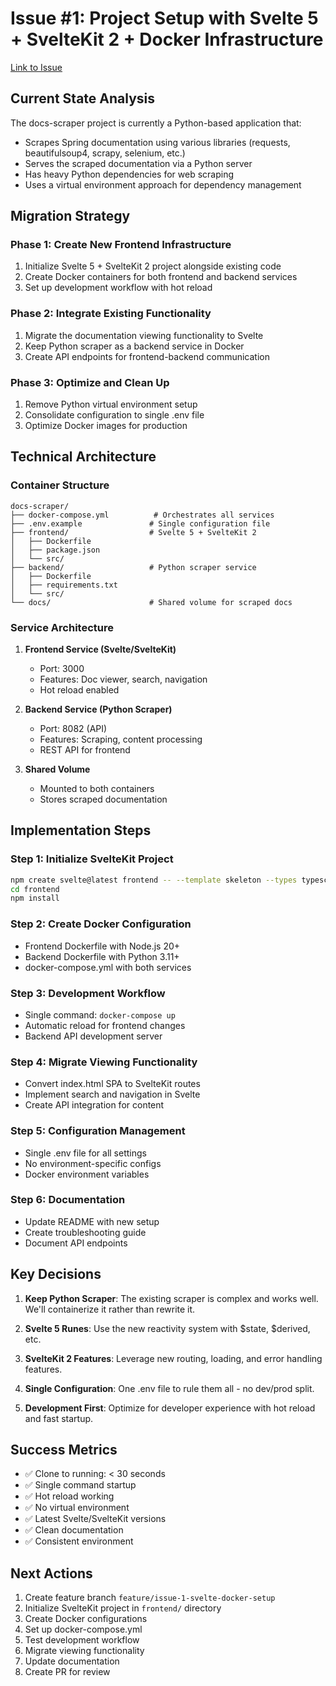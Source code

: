 # Issue #1: Project Setup with Svelte 5 + SvelteKit 2 + Docker Infrastructure

[Link to Issue](https://github.com/polumeyv/docs-scraper/issues/1)

## Current State Analysis

The docs-scraper project is currently a Python-based application that:
- Scrapes Spring documentation using various libraries (requests, beautifulsoup4, scrapy, selenium, etc.)
- Serves the scraped documentation via a Python server
- Has heavy Python dependencies for web scraping
- Uses a virtual environment approach for dependency management

## Migration Strategy

### Phase 1: Create New Frontend Infrastructure
1. Initialize Svelte 5 + SvelteKit 2 project alongside existing code
2. Create Docker containers for both frontend and backend services
3. Set up development workflow with hot reload

### Phase 2: Integrate Existing Functionality
1. Migrate the documentation viewing functionality to Svelte
2. Keep Python scraper as a backend service in Docker
3. Create API endpoints for frontend-backend communication

### Phase 3: Optimize and Clean Up
1. Remove Python virtual environment setup
2. Consolidate configuration to single .env file
3. Optimize Docker images for production

## Technical Architecture

### Container Structure
```
docs-scraper/
├── docker-compose.yml          # Orchestrates all services
├── .env.example               # Single configuration file
├── frontend/                  # Svelte 5 + SvelteKit 2
│   ├── Dockerfile
│   ├── package.json
│   └── src/
├── backend/                   # Python scraper service
│   ├── Dockerfile
│   ├── requirements.txt
│   └── src/
└── docs/                      # Shared volume for scraped docs
```

### Service Architecture
1. **Frontend Service (Svelte/SvelteKit)**
   - Port: 3000
   - Features: Doc viewer, search, navigation
   - Hot reload enabled

2. **Backend Service (Python Scraper)**
   - Port: 8082 (API)
   - Features: Scraping, content processing
   - REST API for frontend

3. **Shared Volume**
   - Mounted to both containers
   - Stores scraped documentation

## Implementation Steps

### Step 1: Initialize SvelteKit Project
```bash
npm create svelte@latest frontend -- --template skeleton --types typescript
cd frontend
npm install
```

### Step 2: Create Docker Configuration
- Frontend Dockerfile with Node.js 20+
- Backend Dockerfile with Python 3.11+
- docker-compose.yml with both services

### Step 3: Development Workflow
- Single command: `docker-compose up`
- Automatic reload for frontend changes
- Backend API development server

### Step 4: Migrate Viewing Functionality
- Convert index.html SPA to SvelteKit routes
- Implement search and navigation in Svelte
- Create API integration for content

### Step 5: Configuration Management
- Single .env file for all settings
- No environment-specific configs
- Docker environment variables

### Step 6: Documentation
- Update README with new setup
- Create troubleshooting guide
- Document API endpoints

## Key Decisions

1. **Keep Python Scraper**: The existing scraper is complex and works well. We'll containerize it rather than rewrite it.

2. **Svelte 5 Runes**: Use the new reactivity system with $state, $derived, etc.

3. **SvelteKit 2 Features**: Leverage new routing, loading, and error handling features.

4. **Single Configuration**: One .env file to rule them all - no dev/prod split.

5. **Development First**: Optimize for developer experience with hot reload and fast startup.

## Success Metrics

- ✅ Clone to running: < 30 seconds
- ✅ Single command startup
- ✅ Hot reload working
- ✅ No virtual environment
- ✅ Latest Svelte/SvelteKit versions
- ✅ Clean documentation
- ✅ Consistent environment

## Next Actions

1. Create feature branch `feature/issue-1-svelte-docker-setup`
2. Initialize SvelteKit project in `frontend/` directory
3. Create Docker configurations
4. Set up docker-compose.yml
5. Test development workflow
6. Migrate viewing functionality
7. Update documentation
8. Create PR for review